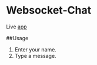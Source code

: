 # Websocket-Chat

Live [app](https://stormy-forest-07695.herokuapp.com/)

##Usage
1. Enter your name.
2. Type a message.
